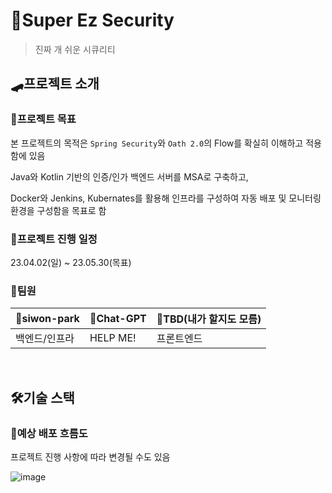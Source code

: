 # 🔐Super Ez Security

> 진짜 개 쉬운 시큐리티

## 🛹프로젝트 소개

### 🎯프로젝트 목표

본 프로젝트의 목적은 `Spring Security`와 `Oath 2.0`의 Flow를 확실히 이해하고 적용함에 있음

Java와 Kotlin 기반의 인증/인가 백엔드 서버를 MSA로 구축하고,

Docker와 Jenkins, Kubernates를 활용해 인프라를 구성하여 자동 배포 및 모니터링 환경을 구성함을 목표로 함

### 📆프로젝트 진행 일정

23.04.02(일) ~ 23.05.30(목표)

### 🤝팀원

| 🐸siwon-park   | 🤖Chat-GPT | 🤔TBD(내가 할지도 모름) |
| ------------- | --------- | ---------------------- |
| 백엔드/인프라 | HELP ME!  | 프론트엔드             |

<br>

## 🛠기술 스택

### 🛒예상 배포 흐름도

프로젝트 진행 사항에 따라 변경될 수도 있음

![image](https://user-images.githubusercontent.com/93081720/229334312-5704a35f-2d46-4fc5-8f74-c12e8534e1bd.png)